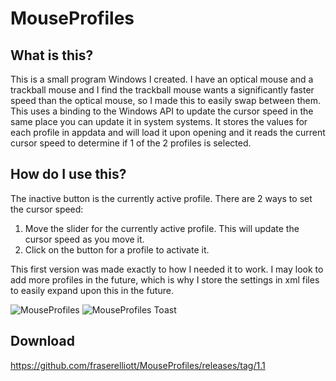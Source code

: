 # MouseProfiles

## What is this?
This is a small program Windows I created. I have an optical mouse and a trackball mouse and I find the trackball mouse wants a significantly faster speed than the optical mouse, so I made this to easily swap between them. This uses a binding to the Windows API to update the cursor speed in the same place you can update it in system systems. It stores the values for each profile in appdata and will load it upon opening and it reads the current cursor speed to determine if 1 of the 2 profiles is selected.

## How do I use this?

The inactive button is the currently active profile. There are 2 ways to set the cursor speed:
1. Move the slider for the currently active profile. This will update the cursor speed as you move it.
2. Click on the button for a profile to activate it.

This first version was made exactly to how I needed it to work. I may look to add more profiles in the future, which is why I store the settings in xml files to easily expand upon this in the future.

![MouseProfiles](https://github.com/user-attachments/assets/de935b51-3b5e-4103-9655-d1af5e602f2d)
![MouseProfiles Toast](https://github.com/user-attachments/assets/9f853104-fbc9-494a-a452-73aad04953cf)

## Download

https://github.com/fraserelliott/MouseProfiles/releases/tag/1.1
